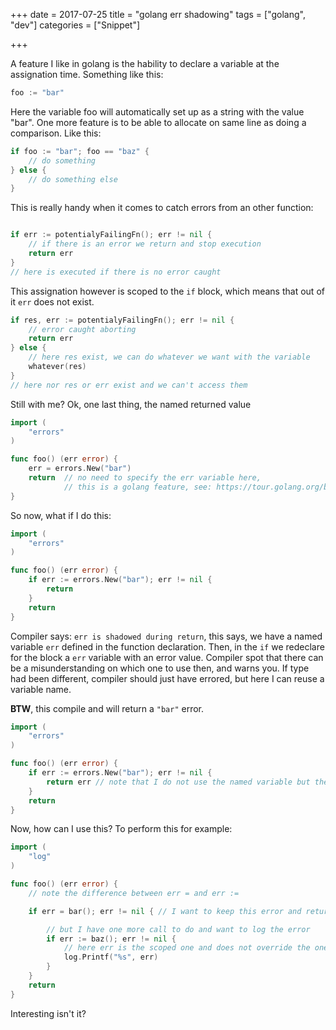 +++
date = 2017-07-25
title = "golang err shadowing"
tags = ["golang", "dev"]
categories = ["Snippet"]

+++

A feature I like in golang is the hability to declare a variable at the
assignation time. Something like this:

```go
foo := "bar"
```

Here the variable foo will automatically set up as a string with the value "bar".
One more feature is to be able to allocate on same line as doing a comparison.
Like this:

```go
if foo := "bar"; foo == "baz" {
	// do something
} else {
	// do something else
}
```

This is really handy when it comes to catch errors from an other function:

```go

if err := potentialyFailingFn(); err != nil {
	// if there is an error we return and stop execution
	return err
}
// here is executed if there is no error caught
```

This assignation however is scoped to the `if` block, which means that out of
it `err` does not exist.

```go
if res, err := potentialyFailingFn(); err != nil {
	// error caught aborting
	return err
} else {
	// here res exist, we can do whatever we want with the variable
	whatever(res)
}
// here nor res or err exist and we can't access them
```

Still with me? Ok, one last thing, the named returned value
```go
import (
	"errors"
)

func foo() (err error) {
	err = errors.New("bar")
	return	// no need to specify the err variable here,
	        // this is a golang feature, see: https://tour.golang.org/basics/7
}
```

So now, what if I do this:

```go
import (
	"errors"
)

func foo() (err error) {
	if err := errors.New("bar"); err != nil {
		return
	}
	return
}
```

Compiler says: `err is shadowed during return`, this says, we have a named
variable `err` defined in the function declaration. Then, in the `if` we
redeclare for the block a `err` variable with an error value. Compiler spot that
there can be a misunderstanding on which one to use then, and warns you.
If type had been different, compiler should just have errored, but here I can
reuse a variable name.

**BTW**, this compile and will return a `"bar"` error.
```go
import (
	"errors"
)

func foo() (err error) {
	if err := errors.New("bar"); err != nil {
		return err // note that I do not use the named variable but the scoped one.
	}
	return
}
```

Now, how can I use this? To perform this for example:

```go
import (
	"log"
)

func foo() (err error) {
	// note the difference between err = and err :=

	if err = bar(); err != nil { // I want to keep this error and return it

		// but I have one more call to do and want to log the error
		if err := baz(); err != nil {
			// here err is the scoped one and does not override the one returned
			log.Printf("%s", err)
		}
	}
	return
}
```

Interesting isn't it?

